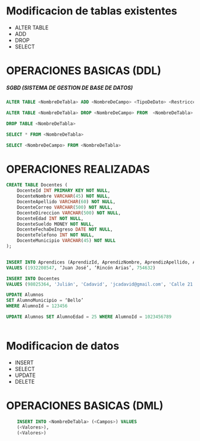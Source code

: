 # Modificacion de tablas existentes
- ALTER TABLE  
- ADD
- DROP
- SELECT 
# OPERACIONES BASICAS (DDL) 
##### SGBD (SISTEMA DE GESTION DE BASE DE DATOS)

```sql
ALTER TABLE <NombreDeTabla> ADD <NombreDeCampo> <TipoDeDato> <Restriccciones>

ALTER TABLE <NombreDeTabla> DROP <NombreDeCampo> FROM  <NombreDeTabla>

DROP TABLE <NombreDeTabla>

SELECT * FROM <NombreDeTabla>

SELECT <NombreDeCampo> FROM <NombreDeTabla>
```

# OPERACIONES REALIZADAS 
```sql
CREATE TABLE Docentes (
    DocenteId INT PRIMARY KEY NOT NULL,
    DocenteNombre VARCHAR(45) NOT NULL,
    DocenteApellido VARCHAR(60) NOT NULL,
    DocenteCorreo VARCHAR(500) NOT NULL,
    DocenteDireccion VARCHAR(500) NOT NULL,
    DocenteEdad INT NOT NULL,
    DocenteSueldo MONEY NOT NULL,
    DocenteFechaDeIngreso DATE NOT NULL,
    DocenteTelefono INT NOT NULL,
    DocenteMunicipio VARCHAR(45) NOT NULL
);


INSERT INTO Aprendices (AprendizId, AprendizNombre, AprendizApellido, AprendizFichaCar)
VALUES (1932208547, ‘Juan José’, ‘Rincón Arias’, 754632)

INSERT INTO Docentes
VALUES (98025364, 'Julián', 'Cadavid', 'jcadavid@gmail.com', 'Calle 21 #42-87', 55, '3000000', '1996-05-26', 3006507890, 'Medellin')

UPDATE Alumnos
SET AlumnoMunicipio = ‘Bello’
WHERE AlumnoId = 123456

UPDATE Alumnos SET AlumnoEdad = 25 WHERE AlumnoId = 1023456789



```
# Modificacion de datos
- INSERT
- SELECT 
- UPDATE 
- DELETE

# OPERACIONES BASICAS (DML)
```sql
    INSERT INTO <NombreDeTabla> (<Campos>) VALUES 
    (<Valores>),
    (<Valores>)
```